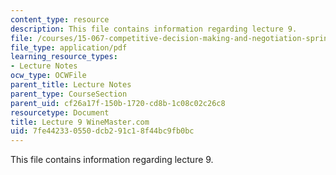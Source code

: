 ```yaml
---
content_type: resource
description: This file contains information regarding lecture 9.
file: /courses/15-067-competitive-decision-making-and-negotiation-spring-2011/7fe442330550dcb291c18f44bc9fb0bc_MIT15_067S11_lec09.pdf
file_type: application/pdf
learning_resource_types:
- Lecture Notes
ocw_type: OCWFile
parent_title: Lecture Notes
parent_type: CourseSection
parent_uid: cf26a17f-150b-1720-cd8b-1c08c02c26c8
resourcetype: Document
title: Lecture 9 WineMaster.com
uid: 7fe44233-0550-dcb2-91c1-8f44bc9fb0bc
---
```

This file contains information regarding lecture 9.

